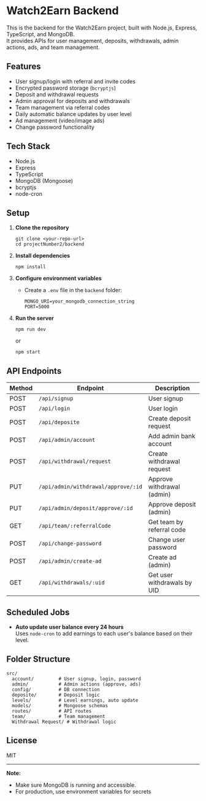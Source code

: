 # Watch2Earn Backend

This is the backend for the Watch2Earn project, built with Node.js, Express, TypeScript, and MongoDB.  
It provides APIs for user management, deposits, withdrawals, admin actions, ads, and team management.

## Features

- User signup/login with referral and invite codes
- Encrypted password storage (`bcryptjs`)
- Deposit and withdrawal requests
- Admin approval for deposits and withdrawals
- Team management via referral codes
- Daily automatic balance updates by user level
- Ad management (video/image ads)
- Change password functionality

## Tech Stack

- Node.js
- Express
- TypeScript
- MongoDB (Mongoose)
- bcryptjs
- node-cron

## Setup

1. **Clone the repository**
   ```
   git clone <your-repo-url>
   cd projectNumber2/backend
   ```

2. **Install dependencies**
   ```
   npm install
   ```

3. **Configure environment variables**
   - Create a `.env` file in the `backend` folder:
     ```
     MONGO_URI=your_mongodb_connection_string
     PORT=5000
     ```

4. **Run the server**
   ```
   npm run dev
   ```
   or
   ```
   npm start
   ```

## API Endpoints

| Method | Endpoint                               | Description                        |
|--------|----------------------------------------|------------------------------------|
| POST   | `/api/signup`                          | User signup                        |
| POST   | `/api/login`                           | User login                         |
| POST   | `/api/deposite`                        | Create deposit request             |
| POST   | `/api/admin/account`                   | Add admin bank account             |
| POST   | `/api/withdrawal/request`              | Create withdrawal request          |
| PUT    | `/api/admin/withdrawal/approve/:id`    | Approve withdrawal (admin)         |
| PUT    | `/api/admin/deposit/approve/:id`       | Approve deposit (admin)            |
| GET    | `/api/team/:referralCode`              | Get team by referral code          |
| POST   | `/api/change-password`                 | Change user password               |
| POST   | `/api/admin/create-ad`                 | Create ad (admin)                  |
| GET    | `/api/withdrawals/:uid`                | Get user withdrawals by UID        |

## Scheduled Jobs

- **Auto update user balance every 24 hours**  
  Uses `node-cron` to add earnings to each user's balance based on their level.

## Folder Structure

```
src/
  account/         # User signup, login, password
  admin/           # Admin actions (approve, ads)
  config/          # DB connection
  deposite/        # Deposit logic
  levels/          # Level earnings, auto update
  models/          # Mongoose schemas
  routes/          # API routes
  team/            # Team management
  Withdrawal Request/ # Withdrawal logic
```

## License

MIT

---

**Note:**  
- Make sure MongoDB is running and accessible.
- For production, use environment variables for secrets